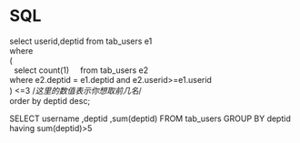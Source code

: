 # SQL

select userid,deptid
from tab_users e1     
where      
   (  
    select count(1)     
    from tab_users e2     
    where e2.deptid = e1.deptid and e2.userid>=e1.userid  
   ) <=3 /*这里的数值表示你想取前几名*/  
order by deptid desc; 



SELECT username ,deptid ,sum(deptid) FROM tab_users GROUP BY deptid having sum(deptid)>5
